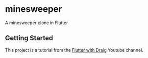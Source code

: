 # minesweeper

A minesweeper clone in Flutter

## Getting Started

This project is a tutorial from the [Flutter with Draig](https://www.youtube.com/flutterWithDraig) Youtube channel. 

